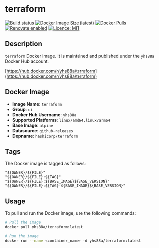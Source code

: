 # terraform

[![Build status](https://github.com/yhs88a/docker-images/actions/workflows/build-terraform.yml/badge.svg)](https://github.com/yhs88a/alpine/actions/workflows/build-terraform.yml)
[![Docker Image Size (latest)](https://img.shields.io/docker/image-size/yhs88a/terraform/latest)](https://hub.docker.com/r/yhs88a/terraform)
[![Docker Pulls](https://img.shields.io/docker/pulls/yhs88a/terraform)](https://hub.docker.com/r/yhs88a/terraform)
[![Renovate enabled](https://img.shields.io/badge/renovate-enabled-brightgreen.svg)](https://renovatebot.com/)
[![Licence: MIT](https://img.shields.io/github/license/yhs88a/docker-images)](https://github.com/yhs88a/docker-images/blob/main/LICENSE)

## Description

`terraform` Docker image. It is maintained and published under the `yhs88a` Docker Hub account.

[https://hub.docker.com/r/yhs88a/terraform](https://hub.docker.com/r/yhs88a/terraform)

## Docker Image

- **Image Name**: `terraform`
- **Group**: `ci`
- **Docker Hub Username**: `yhs88a`
- **Supported Platforms**: `linux/amd64,linux/arm64`
- **Base Image**: `alpine`
- **Datasource**: `github-releases`
- **Depname**: `hashicorp/terraform`

## Tags

The Docker image is tagged as follows:

```
"${OWNER}/${FILE}"
"${OWNER}/${FILE}:${TAG}"
"${OWNER}/${FILE}:${BASE_IMAGE}${BASE_VERSION}"
"${OWNER}/${FILE}:${TAG}-${BASE_IMAGE}${BASE_VERSION}"
```

## Usage

To pull and run the Docker image, use the following commands:

```bash
# Pull the image
docker pull yhs88a/terraform:latest

# Run the image
docker run --name <container_name> -d yhs88a/terraform:latest
```
